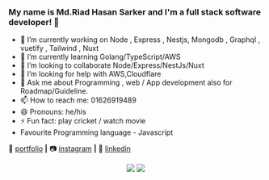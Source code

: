 ### My name is Md.Riad Hasan Sarker and I'm a full stack software developer!  👋


- 🔭 I’m currently working on Node , Express , Nestjs, Mongodb , Graphql , vuetify , Tailwind , Nuxt 
- 🌱 I’m currently learning Golang/TypeScript/AWS 
- 👯 I’m looking to collaborate Node/Express/NestJs/Nuxt
- 🤔 I’m looking for help with AWS,Cloudflare
- 💬 Ask me about Programming , web / App development also for Roadmap/Guideline.
- 📫 How to reach me:  01626919489
- 😄 Pronouns: he/his
- ⚡ Fun fact: play cricket / watch movie
- Favourite Programming language - Javascript


🏡 [portfolio][portfolio] **|** 
📷 [instagram][instagram] **|** 
👔 [linkedin][linkedin]


[portfolio]: https://rothi.unaux.com
[instagram]: https://www.instagram.com/hasan_rothi/
[linkedin]: https://www.linkedin.com/in/md-riad-hasan-sarker-rothi-02289a142/


<p align="center">
  <img align="center" src="https://github-readme-stats.vercel.app/api/top-langs/?username=HasanRothi&theme=radical&hide_langs_below=1&layout=compact" />
 <img align="center" src="https://github-readme-stats.vercel.app/api?username=HasanRothi&&show_icons=true&title_color=000000&icon_color=bb2acf&text_color=000000&bg_color=c7ecee" />
</p>
